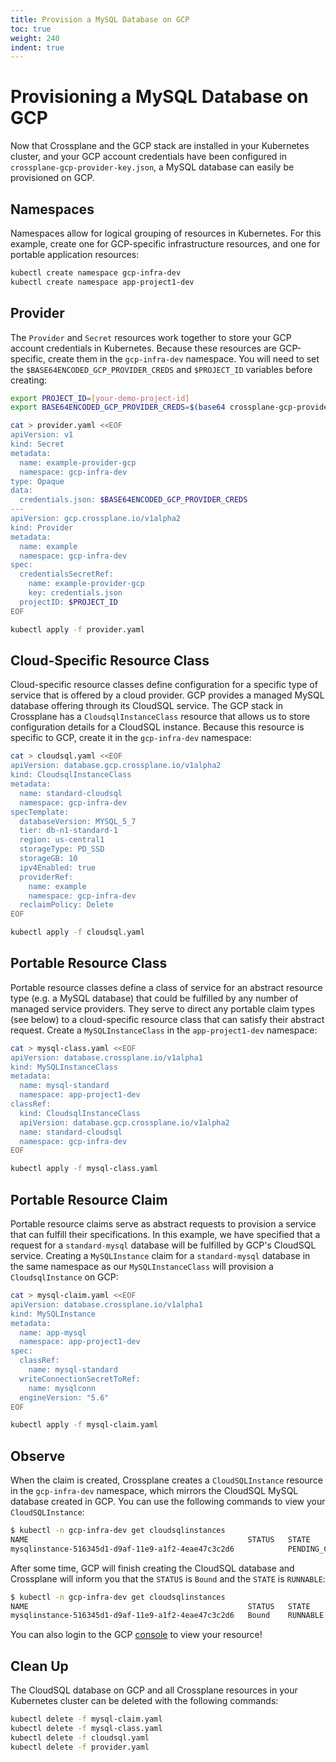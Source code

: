 ```yaml
---
title: Provision a MySQL Database on GCP
toc: true
weight: 240
indent: true
---
```

# Provisioning a MySQL Database on GCP

Now that Crossplane and the GCP stack are installed in your Kubernetes cluster,
and your GCP account credentials have been configured in
`crossplane-gcp-provider-key.json`, a MySQL database can easily be provisioned
on GCP.

## Namespaces

Namespaces allow for logical grouping of resources in Kubernetes. For this
example, create one for GCP-specific infrastructure resources, and one for
portable application resources:

```bash
kubectl create namespace gcp-infra-dev
kubectl create namespace app-project1-dev
```

## Provider

The `Provider` and `Secret` resources work together to store your GCP account
credentials in Kubernetes. Because these resources are GCP-specific, create them
in the `gcp-infra-dev` namespace. You will need to set the
`$BASE64ENCODED_GCP_PROVIDER_CREDS` and `$PROJECT_ID` variables before creating:

```bash
export PROJECT_ID=[your-demo-project-id]
export BASE64ENCODED_GCP_PROVIDER_CREDS=$(base64 crossplane-gcp-provider-key.json | tr -d "\n")
```

```bash
cat > provider.yaml <<EOF
apiVersion: v1
kind: Secret
metadata:
  name: example-provider-gcp
  namespace: gcp-infra-dev
type: Opaque
data:
  credentials.json: $BASE64ENCODED_GCP_PROVIDER_CREDS
---
apiVersion: gcp.crossplane.io/v1alpha2
kind: Provider
metadata:
  name: example
  namespace: gcp-infra-dev
spec:
  credentialsSecretRef:
    name: example-provider-gcp
    key: credentials.json
  projectID: $PROJECT_ID
EOF

kubectl apply -f provider.yaml
```

## Cloud-Specific Resource Class

Cloud-specific resource classes define configuration for a specific type of
service that is offered by a cloud provider. GCP provides a managed MySQL
database offering through its CloudSQL service. The GCP stack in Crossplane has
a `CloudsqlInstanceClass` resource that allows us to store configuration details
for a CloudSQL instance. Because this resource is specific to GCP, create it in
the `gcp-infra-dev` namespace:

```bash
cat > cloudsql.yaml <<EOF
apiVersion: database.gcp.crossplane.io/v1alpha2
kind: CloudsqlInstanceClass
metadata:
  name: standard-cloudsql
  namespace: gcp-infra-dev
specTemplate:
  databaseVersion: MYSQL_5_7
  tier: db-n1-standard-1
  region: us-central1
  storageType: PD_SSD
  storageGB: 10
  ipv4Enabled: true
  providerRef:
    name: example
    namespace: gcp-infra-dev
  reclaimPolicy: Delete
EOF

kubectl apply -f cloudsql.yaml
```

## Portable Resource Class

Portable resource classes define a class of service for an abstract resource
type (e.g. a MySQL database) that could be fulfilled by any number of managed
service providers. They serve to direct any portable claim types (see below) to
a cloud-specific resource class that can satisfy their abstract request. Create
a `MySQLInstanceClass` in the `app-project1-dev` namespace:

```bash
cat > mysql-class.yaml <<EOF
apiVersion: database.crossplane.io/v1alpha1
kind: MySQLInstanceClass
metadata:
  name: mysql-standard
  namespace: app-project1-dev
classRef:
  kind: CloudsqlInstanceClass
  apiVersion: database.gcp.crossplane.io/v1alpha2
  name: standard-cloudsql
  namespace: gcp-infra-dev
EOF

kubectl apply -f mysql-class.yaml
```

## Portable Resource Claim

Portable resource claims serve as abstract requests to provision a service that
can fulfill their specifications. In this example, we have specified that a
request for a `standard-mysql` database will be fulfilled by GCP's CloudSQL
service. Creating a `MySQLInstance` claim for a `standard-mysql` database in the
same namespace as our `MySQLInstanceClass` will provision a `CloudsqlInstance`
on GCP:

```bash
cat > mysql-claim.yaml <<EOF
apiVersion: database.crossplane.io/v1alpha1
kind: MySQLInstance
metadata:
  name: app-mysql
  namespace: app-project1-dev
spec:
  classRef:
    name: mysql-standard
  writeConnectionSecretToRef:
    name: mysqlconn
  engineVersion: "5.6"
EOF

kubectl apply -f mysql-claim.yaml
```

## Observe

When the claim is created, Crossplane creates a `CloudSQLInstance` resource in
the `gcp-infra-dev` namespace, which mirrors the CloudSQL MySQL database created
in GCP. You can use the following commands to view your `CloudSQLInstance`:

```bash
$ kubectl -n gcp-infra-dev get cloudsqlinstances
NAME                                                 STATUS   STATE            CLASS               VERSION     AGE
mysqlinstance-516345d1-d9af-11e9-a1f2-4eae47c3c2d6            PENDING_CREATE   standard-cloudsql   MYSQL_5_6   3m
```

After some time, GCP will finish creating the CloudSQL database and Crossplane
will inform you that the `STATUS` is `Bound` and the `STATE` is `RUNNABLE`:

```bash
$ kubectl -n gcp-infra-dev get cloudsqlinstances
NAME                                                 STATUS   STATE      CLASS               VERSION     AGE
mysqlinstance-516345d1-d9af-11e9-a1f2-4eae47c3c2d6   Bound    RUNNABLE   standard-cloudsql   MYSQL_5_6   5m
```

You can also login to the GCP [console] to view your resource!

## Clean Up

The CloudSQL database on GCP and all Crossplane resources in your Kubernetes
cluster can be deleted with the following commands:

```bash
kubectl delete -f mysql-claim.yaml
kubectl delete -f mysql-class.yaml
kubectl delete -f cloudsql.yaml
kubectl delete -f provider.yaml
```

<!-- Named Links -->


[console]: https://console.cloud.google.com

